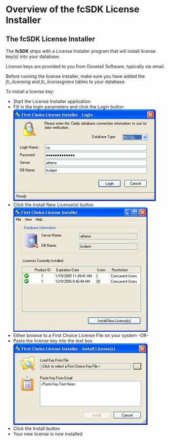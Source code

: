 # Overview of the fcSDK License Installer

## The fcSDK License Installer

The **fcSDK** ships with a License Installer program that will install license key(s) into your database.

License keys are provided to you from Dovetail Software, typically via email.

Before running the license installer, make sure you have added the *fc_licensing* and *fc_licensegrace* tables to your database.

To install a license key:

* Start the License Installer application
* Fill in the login parameters and click the Login button 
    ![verifier](/images/login.png)
* Click the Install New License(s) button 
    ![verifier](/images/license1.png)
* Either browse to a First Choice License File on your system 
-OR-
* Paste the license key into the text box 
    ![verifier](/images/license2.png)
* Click the Install button
* Your new license is now installed
